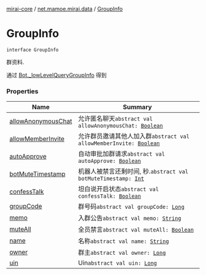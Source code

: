 [mirai-core](../../index.md) / [net.mamoe.mirai.data](../index.md) / [GroupInfo](./index.md)

# GroupInfo

`interface GroupInfo`

群资料.

通过 [Bot._lowLevelQueryGroupInfo](../../net.mamoe.mirai/-low-level-bot-a-p-i-accessor/_low-level-query-group-info.md) 得到

### Properties

| Name | Summary |
|---|---|
| [allowAnonymousChat](allow-anonymous-chat.md) | 允许匿名聊天`abstract val allowAnonymousChat: `[`Boolean`](https://kotlinlang.org/api/latest/jvm/stdlib/kotlin/-boolean/index.html) |
| [allowMemberInvite](allow-member-invite.md) | 允许群员邀请其他人加入群`abstract val allowMemberInvite: `[`Boolean`](https://kotlinlang.org/api/latest/jvm/stdlib/kotlin/-boolean/index.html) |
| [autoApprove](auto-approve.md) | 自动审批加群请求`abstract val autoApprove: `[`Boolean`](https://kotlinlang.org/api/latest/jvm/stdlib/kotlin/-boolean/index.html) |
| [botMuteTimestamp](bot-mute-timestamp.md) | 机器人被禁言还剩时间, 秒.`abstract val botMuteTimestamp: `[`Int`](https://kotlinlang.org/api/latest/jvm/stdlib/kotlin/-int/index.html) |
| [confessTalk](confess-talk.md) | 坦白说开启状态`abstract val confessTalk: `[`Boolean`](https://kotlinlang.org/api/latest/jvm/stdlib/kotlin/-boolean/index.html) |
| [groupCode](group-code.md) | 群号码`abstract val groupCode: `[`Long`](https://kotlinlang.org/api/latest/jvm/stdlib/kotlin/-long/index.html) |
| [memo](memo.md) | 入群公告`abstract val memo: `[`String`](https://kotlinlang.org/api/latest/jvm/stdlib/kotlin/-string/index.html) |
| [muteAll](mute-all.md) | 全员禁言`abstract val muteAll: `[`Boolean`](https://kotlinlang.org/api/latest/jvm/stdlib/kotlin/-boolean/index.html) |
| [name](name.md) | 名称`abstract val name: `[`String`](https://kotlinlang.org/api/latest/jvm/stdlib/kotlin/-string/index.html) |
| [owner](owner.md) | 群主`abstract val owner: `[`Long`](https://kotlinlang.org/api/latest/jvm/stdlib/kotlin/-long/index.html) |
| [uin](uin.md) | Uin`abstract val uin: `[`Long`](https://kotlinlang.org/api/latest/jvm/stdlib/kotlin/-long/index.html) |
